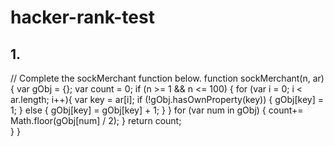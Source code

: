 # hacker-rank-test
## 1.
// Complete the sockMerchant function below.
function sockMerchant(n, ar) {
    var gObj = {};
    var count = 0;
    if (n >= 1 && n <= 100) {
        for (var i = 0; i < ar.length; i++){
            var key = ar[i];
            if (!gObj.hasOwnProperty(key)) {
                gObj[key] = 1;
            } else {
                gObj[key] = gObj[key] + 1;
            }
        }
        for (var num in gObj) {
            count+= Math.floor(gObj[num] / 2);
        }
        return count;  
    }
}
